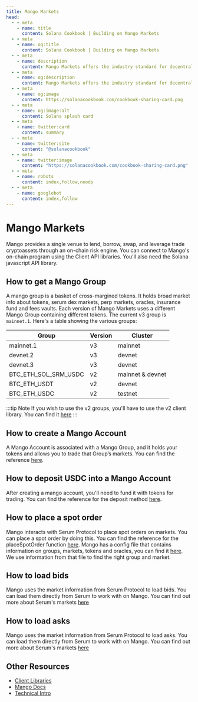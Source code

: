 ```yaml
---
title: Mango Markets
head:
  - - meta
    - name: title
      content: Solana Cookbook | Building on Mango Markets
  - - meta
    - name: og:title
      content: Solana Cookbook | Building on Mango Markets
  - - meta
    - name: description
      content: Mango Markets offers the industry standard for decentralized, cross-margin trading. Learn how to use and build on top of Mango Markets.
  - - meta
    - name: og:description
      content: Mango Markets offers the industry standard for decentralized, cross-margin trading. Learn how to use and build on top of Mango Markets.
  - - meta
    - name: og:image
      content: https://solanacookbook.com/cookbook-sharing-card.png
  - - meta
    - name: og:image:alt
      content: Solana splash card
  - - meta
    - name: twitter:card
      content: summary
  - - meta
    - name: twitter:site
      content: "@solanacookbook"
  - - meta
    - name: twitter:image
      content: "https://solanacookbook.com/cookbook-sharing-card.png"
  - - meta
    - name: robots
      content: index,follow,noodp
  - - meta
    - name: googlebot
      content: index,follow
---
```


# Mango Markets

Mango provides a single venue to lend, borrow, swap, and leverage 
trade cryptoassets through an on-chain risk engine.
You can connect to Mango's on-chain program using the Client API libraries.
You'll also need the Solana javascript API library.

<SolanaCodeGroup>
  <SolanaCodeGroupItem title="TS" active>
  <template v-slot:default>

@[code](@/code/mango/js-libraries/js-libraries.en.ts)

  </template>
  </SolanaCodeGroupItem>
</SolanaCodeGroup>

## How to get a Mango Group

A mango group is a basket of cross-margined tokens. It holds broad market info about tokens, serum dex markets, perp markets, oracles, insurance fund and fees vaults. Each version 
of Mango Markets uses a different Mango Group containing different 
tokens. The current v3 group is `mainnet.1`. Here's a table showing the various groups:


| Group                | Version     | Cluster   |
|----------------------|-------------|------------------|
| mainnet.1            | v3          | mainnet          |
| devnet.2             | v3          | devnet           |
| devnet.3             | v3          | devnet           | 
| BTC_ETH_SOL_SRM_USDC | v2          | mainnet & devnet |
| BTC_ETH_USDT         | v2          | devnet           |
| BTC_ETH_USDC         | v2          | testnet          |


:::tip Note
If you wish to use the v2 groups, you'll have to use the v2 client library. You can find it [here](https://github.com/blockworks-foundation/mango-client-ts)
:::


<SolanaCodeGroup>
  <SolanaCodeGroupItem title="TS" active>

  <template v-slot:default>

@[code](@/code/mango/load-group/load-group.en.ts)

  </template>

  <template v-slot:preview>

@[code](@/code/mango/load-group/load-group.preview.en.ts)

  </template>
  
  </SolanaCodeGroupItem>
  
</SolanaCodeGroup>

## How to create a Mango Account

A Mango Account is associated with a Mango Group, and it holds your tokens and allows 
you to trade that Group’s markets. You can find the reference [here](https://blockworks-foundation.github.io/mango-client-v3/classes/MangoClient.html#createMangoAccount). 

<SolanaCodeGroup>
  <SolanaCodeGroupItem title="TS" active>
  
  <template v-slot:default>

@[code](@/code/mango/create-account/create-account.en.ts)

  </template>

  <template v-slot:preview>

@[code](@/code/mango/create-account/create-account.preview.en.ts)

  </template>

  </SolanaCodeGroupItem>

  <SolanaCodeGroupItem title="Anchor">

  <template v-slot:default>

@[code](@/code/mango/create-account/create-account.en.rs)

  </template>

  <template v-slot:preview>

@[code](@/code/mango/create-account/create-account.preview.en.rs)

  </template>

  </SolanaCodeGroupItem>
</SolanaCodeGroup>

## How to deposit USDC into a Mango Account
After creating a mango account, you'll need to fund it with tokens for trading. 
You can find the reference for the deposit method [here](https://blockworks-foundation.github.io/mango-client-v3/classes/MangoClient.html#deposit). 

<SolanaCodeGroup>
  <SolanaCodeGroupItem title="TS" active>

  <template v-slot:default>

@[code](@/code/mango/deposit/deposit.en.ts)

  </template>

  <template v-slot:preview>

@[code](@/code/mango/deposit/deposit.preview.en.ts)  

  </template>
  
  </SolanaCodeGroupItem>
</SolanaCodeGroup>

## How to place a spot order
Mango interacts with Serum Protocol to place spot orders on markets. You can place a spot 
order by doing this. You can find the reference for the placeSpotOrder function [here](https://blockworks-foundation.github.io/mango-client-v3/classes/MangoClient.html#placeSpotOrder). 
Mango has a config file that contains information on groups, markets, tokens and oracles, 
you can find it [here](https://github.com/blockworks-foundation/mango-client-v3/blob/main/src/ids.json). We use information from that file to find the right group and market.

<SolanaCodeGroup>
  <SolanaCodeGroupItem title="TS" active>
    
  <template v-slot:default>

@[code](@/code/mango/place-spot-order/place-spot-order.en.ts) 

  </template>

  <template v-slot:preview>

@[code](@/code/mango/place-spot-order/place-spot-order.preview.en.ts)

  </template>
 
  </SolanaCodeGroupItem>
</SolanaCodeGroup>

## How to load bids
Mango uses the market information from Serum Protocol to load bids. You can load 
them directly from Serum to work with on Mango. You can find out more about Serum's 
markets [here](https://github.com/project-serum/serum-ts/tree/master/packages/serum)

<SolanaCodeGroup>
  <SolanaCodeGroupItem title="TS" active>

  <template v-slot:default>

@[code](@/code/mango/load-bids/load-bids.en.ts)

  </template>

  <template v-slot:preview>

@[code](@/code/mango/load-bids/load-bids.preview.en.ts)

  </template>

  </SolanaCodeGroupItem>
</SolanaCodeGroup>

## How to load asks
Mango uses the market information from Serum Protocol to load asks. 
You can load them directly from Serum to work with on Mango. You can find out more 
about Serum's markets [here](https://github.com/project-serum/serum-ts/tree/master/packages/serum)

<SolanaCodeGroup>
  <SolanaCodeGroupItem title="TS" active>

  <template v-slot:default>

@[code](@/code/mango/load-asks/load-asks.en.ts)

  </template>

  <template v-slot:preview>

@[code](@/code/mango/load-asks/load-asks.preview.en.ts)

  </template>

  </SolanaCodeGroupItem>
</SolanaCodeGroup>

## Other Resources

- [Client Libraries](https://docs.mango.markets/development-resources/client-libraries)
- [Mango Docs](https://docs.mango.markets)
- [Technical Intro](https://mango-markets.notion.site/Technical-Intro-to-Mango-Markets-15a650e4799e41c8bfc043fbf079e6f9)
